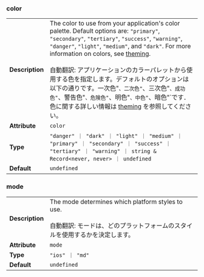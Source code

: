 

### color 

| | |
| --- | --- |
| **Description** | The color to use from your application's color palette. Default options are: `"primary"`, `"secondary"`, `"tertiary"`, `"success"`, `"warning"`, `"danger"`, `"light"`, `"medium"`, and `"dark"`. For more information on colors, see [theming](/docs/theming/basics).<br /><br />自動翻訳: アプリケーションのカラーパレットから使用する色を指定します。デフォルトのオプションは以下の通りです。一次色"`、二次色"`、三次色"`、成功色"`、警告色"`、危険色"`、明色"`、中色"`、暗色"`です．色に関する詳しい情報は [theming](/docs/theming/basics) を参照してください。 |
| **Attribute** | `color` |
| **Type** | `"danger" ｜ "dark" ｜ "light" ｜ "medium" ｜ "primary" ｜ "secondary" ｜ "success" ｜ "tertiary" ｜ "warning" ｜ string & Record<never, never> ｜ undefined` |
| **Default** | `undefined` |



### mode 

| | |
| --- | --- |
| **Description** | The mode determines which platform styles to use.<br /><br />自動翻訳: モードは、どのプラットフォームのスタイルを使用するかを決定します。 |
| **Attribute** | `mode` |
| **Type** | `"ios" ｜ "md"` |
| **Default** | `undefined` |

